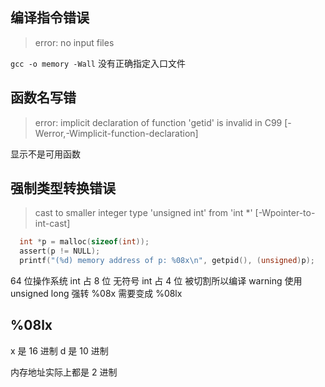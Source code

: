 ## 编译指令错误

> error: no input files

`gcc -o memory -Wall` 没有正确指定入口文件

## 函数名写错

> error: implicit declaration of function 'getid' is invalid in C99 [-Werror,-Wimplicit-function-declaration]

显示不是可用函数

## 强制类型转换错误

> cast to smaller integer type 'unsigned int' from 'int \*' [-Wpointer-to-int-cast]

```c
  int *p = malloc(sizeof(int));
  assert(p != NULL);
  printf("(%d) memory address of p: %08x\n", getpid(), (unsigned)p);
```

64 位操作系统 int 占 8 位
无符号 int 占 4 位
被切割所以编译 warning
使用 unsigned long 强转
%08x 需要变成 %08lx

## %08lx

x 是 16 进制
d 是 10 进制

内存地址实际上都是 2 进制
